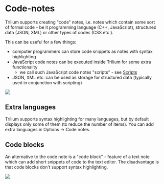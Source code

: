 # Code-notes
Trilium supports creating "code" notes, i.e. notes which contain some sort of formal code - be it programming language (C++, JavaScript), structured data (JSON, XML) or other types of codes (CSS etc.).

This can be useful for a few things:

*   computer programmers can store code snippets as notes with syntax highlighting
*   JavaScript code notes can be executed inside Trilium for some extra functionality
    *   we call such JavaScript code notes "scripts" - see [Scripts](scripts.md)
*   JSON, XML etc. can be used as storage for structured data (typically used in conjunction with scripting)

![](images/code-note.png)

Extra languages
---------------

Trilium supports syntax highlighting for many languages, but by default displays only some of them (to reduce the number of items). You can add extra languages in Options -> Code notes.

Code blocks
-----------

An alternative to the code note is a "code block" - feature of a text note which can add short snippets of code to the text editor. The disadvantage is that code blocks don't support syntax highlighting.

![](images/code-block.png)
